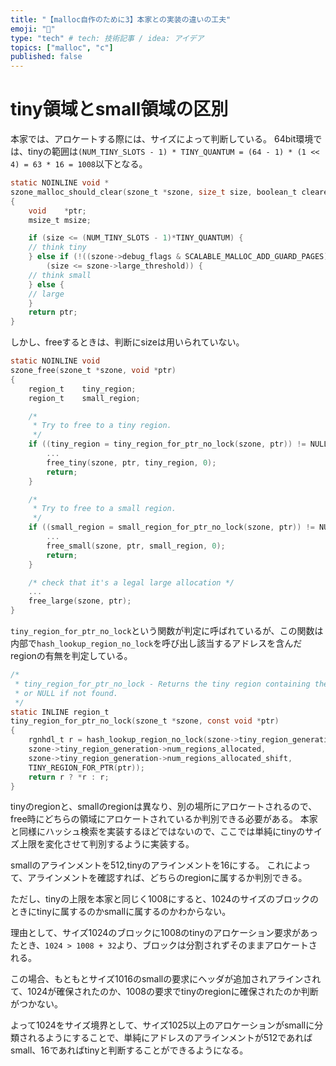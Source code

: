 ```yaml
---
title: "【malloc自作のために3】本家との実装の違いの工夫"
emoji: "💭"
type: "tech" # tech: 技術記事 / idea: アイデア
topics: ["malloc", "c"]
published: false
---
```


# tiny領域とsmall領域の区別

本家では、アロケートする際には、サイズによって判断している。
64bit環境では、tinyの範囲は`(NUM_TINY_SLOTS - 1) * TINY_QUANTUM = (64 - 1) * (1 << 4) = 63 * 16 = 1008`以下となる。

```c:magazine_malloc.c
static NOINLINE void *
szone_malloc_should_clear(szone_t *szone, size_t size, boolean_t cleared_requested)
{
    void	*ptr;
    msize_t	msize;

    if (size <= (NUM_TINY_SLOTS - 1)*TINY_QUANTUM) {
    // think tiny
    } else if (!((szone->debug_flags & SCALABLE_MALLOC_ADD_GUARD_PAGES) && PROTECT_SMALL) &&
        (size <= szone->large_threshold)) {
    // think small
    } else {
    // large
    }
    return ptr;
}
```
しかし、freeするときは、判断にsizeは用いられていない。

```c:magazine_malloc.c
static NOINLINE void
szone_free(szone_t *szone, void *ptr)
{
    region_t	tiny_region;
    region_t	small_region;

    /*
     * Try to free to a tiny region.
     */
    if ((tiny_region = tiny_region_for_ptr_no_lock(szone, ptr)) != NULL) {
        ...
        free_tiny(szone, ptr, tiny_region, 0);
        return;
    }

    /*
     * Try to free to a small region.
     */
    if ((small_region = small_region_for_ptr_no_lock(szone, ptr)) != NULL) {
        ...
        free_small(szone, ptr, small_region, 0);
        return;
    }

    /* check that it's a legal large allocation */
    ...
    free_large(szone, ptr);
}
```

`tiny_region_for_ptr_no_lock`という関数が判定に呼ばれているが、この関数は内部で`hash_lookup_region_no_lock`を呼び出し該当するアドレスを含んだregionの有無を判定している。

```c:magazine_malloc.c
/*
 * tiny_region_for_ptr_no_lock - Returns the tiny region containing the pointer,
 * or NULL if not found.
 */
static INLINE region_t
tiny_region_for_ptr_no_lock(szone_t *szone, const void *ptr)
{
    rgnhdl_t r = hash_lookup_region_no_lock(szone->tiny_region_generation->hashed_regions,
	szone->tiny_region_generation->num_regions_allocated,
	szone->tiny_region_generation->num_regions_allocated_shift,
	TINY_REGION_FOR_PTR(ptr));
    return r ? *r : r;
}
```

tinyのregionと、smallのregionは異なり、別の場所にアロケートされるので、free時にどちらの領域にアロケートされているか判別できる必要がある。
本家と同様にハッシュ検索を実装するほどではないので、ここでは単純にtinyのサイズ上限を変化させて判別するように実装する。

smallのアラインメントを512,tinyのアラインメントを16にする。
これによって、アラインメントを確認すれば、どちらのregionに属するか判別できる。

ただし、tinyの上限を本家と同じく1008にすると、1024のサイズのブロックのときにtinyに属するのかsmallに属するのかわからない。

理由として、サイズ1024のブロックに1008のtinyのアロケーション要求があったとき、`1024 > 1008 + 32`より、ブロックは分割されずそのままアロケートされる。

この場合、もともとサイズ1016のsmallの要求にヘッダが追加されアラインされて、1024が確保されたのか、1008の要求でtinyのregionに確保されたのか判断がつかない。

よって1024をサイズ境界として、サイズ1025以上のアロケーションがsmallに分類されるようにすることで、単純にアドレスのアラインメントが512であればsmall、16であればtinyと判断することができるようになる。
